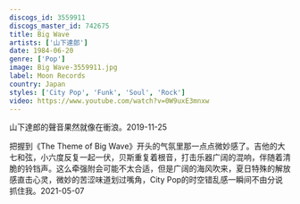 ```yaml
---
discogs_id: 3559911
discogs_master_id: 742675
title: Big Wave
artists: ['山下達郎']
date: 1984-06-20
genre: ['Pop']
image: Big Wave-3559911.jpg
label: Moon Records
country: Japan
styles: ['City Pop', 'Funk', 'Soul', 'Rock']
video: https://www.youtube.com/watch?v=0W9uxE3mnxw
---
```


山下達郎的聲音果然就像在衝浪。2019-11-25

把握到《The Theme of Big Wave》开头的气氛里那一点点微妙感了。吉他的大七和弦，小六度反复一起一伏，贝斯重复着根音，打击乐器广阔的混响，伴随着清脆的铃铛声。这么牵强附会可能不太合适，但是广阔的海风吹来，夏日特殊的解放感直击心灵，微妙的苦涩味道划过嘴角，City Pop的时空错乱感一瞬间不由分说抓住我。2021-05-07